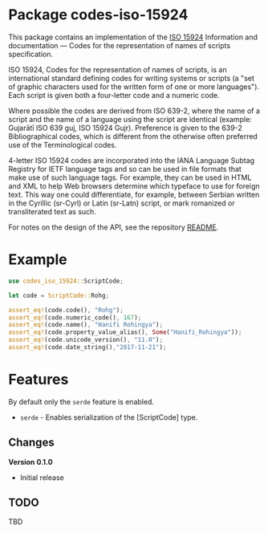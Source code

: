 # Package codes-iso-15924

This package contains an implementation of the
[ISO 15924](https://www.iso.org/standard/81905.html) Information and documentation — Codes for the representation of names of scripts specification.

ISO 15924, Codes for the representation of names of scripts, is an
international standard defining codes for writing systems or scripts (a "set
of graphic characters used for the written form of one or more languages").
Each script is given both a four-letter code and a numeric code.

Where possible the codes are derived from ISO 639-2, where the name of a
script and the name of a language using the script are identical (example:
Gujarātī ISO 639 guj, ISO 15924 Gujr). Preference is given to the 639-2
Bibliographical codes, which is different from the otherwise often preferred
use of the Terminological codes.

4-letter ISO 15924 codes are incorporated into the IANA Language Subtag
Registry for IETF language tags and so can be used in file formats that make
use of such language tags. For example, they can be used in HTML and XML to
help Web browsers determine which typeface to use for foreign text. This way
one could differentiate, for example, between Serbian written in the Cyrillic
(sr-Cyrl) or Latin (sr-Latn) script, or mark romanized or transliterated text
as such.

For notes on the design of the API, see the repository 
[README](https://github.com/johnstonskj/rust-codes/blob/main/README.md).

# Example

```rust
use codes_iso_15924::ScriptCode;

let code = ScriptCode::Rohg;

assert_eq!(code.code(), "Rohg");
assert_eq!(code.numeric_code(), 167);
assert_eq!(code.name(), "Hanifi Rohingya");
assert_eq!(code.property_value_alias(), Some("Hanifi_Rohingya"));
assert_eq!(code.unicode_version(), "11.0");
assert_eq!(code.date_string(),"2017-11-21");
```

# Features

By default only the `serde` feature is enabled.

* `serde` - Enables serialization of the [ScriptCode] type.

## Changes

**Version 0.1.0**

* Initial release

## TODO

TBD
